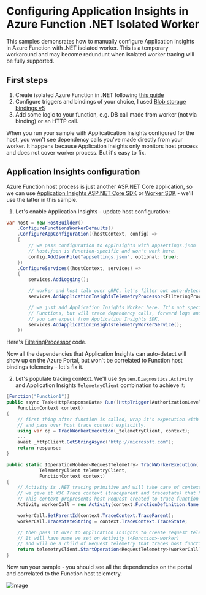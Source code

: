 # Configuring Application Insights in Azure Function .NET Isolated Worker

This samples demonsrates how to manually configure Application Insights in Azure Function with .NET isolated worker. This is a temporary workaround and may become redundunt when isolated worker tracing will be fully supported.

## First steps

1. Create isolated Azure Function in .NET following [this guide](https://docs.microsoft.com/en-us/azure/azure-functions/dotnet-isolated-process-guide)
2. Configure triggers and bindings of your choice, I used [Blob storage bindings v5](https://docs.microsoft.com/en-us/azure/azure-functions/functions-bindings-storage-blob-output?tabs=isolated-process%2Cextensionv5&pivots=programming-language-csharp)
3. Add some logic to your function, e.g. DB call made from worker (not via binding) or an HTTP call.

When you run your sample with Applicatication Insights configured for the host, you won't see dependency calls you've made directly from your worker. It happens because Application Insights only monitors host process and does not cover worker process. But it's easy to fix.  

## Application Insights configuration

Azure Function host process is just another ASP.NET Core application, so we can use [Application Insights ASP.NET Core SDK](https://docs.microsoft.com/en-us/azure/azure-monitor/app/asp-net-core) or [Worker SDK](https://docs.microsoft.com/en-us/azure/azure-monitor/app/worker-service) - we'll use the latter in this sample.

1. Let's enable Application Insights - update host configuration:

```cs
var host = new HostBuilder()
    .ConfigureFunctionsWorkerDefaults()
    .ConfigureAppConfiguration((hostContext, config) =>
    {
        // we pass configuration to AppInsights with appsettings.json
        // host.json is Function-specific and won't work here.
        config.AddJsonFile("appsettings.json", optional: true);
    })
    .ConfigureServices((hostContext, services) =>
    {
        services.AddLogging();

        // worker and host talk over gRPC, let's filter out auto-detected calls
        services.AddApplicationInsightsTelemetryProcessor<FilteringProcessor>();

        // we just add Application Insights Worker here. It's not specific to
        // Functions, but will trace dependency calls, forward logs and everything else
        // you can expect from Application Insights SDK.
        services.AddApplicationInsightsTelemetryWorkerService();
    })
```

Here's [FilteringProcessor](.\IsolatedWorker\FilteringProcessor.cs) code.

Now all the dependencies that Application Insights can auto-detect will show up on the Azure Portal, but won't be correlated to Function host bindings telemetry - let's fix it.

2. Let's populate tracing context. We'll use `System.Diagnostics.Activity` and Application Insights `TelemetryClient` combination to achieve it:

```cs
[Function("Function1")]
public async Task<HttpResponseData> Run([HttpTrigger(AuthorizationLevel.Function, "get", "post")] HttpRequestData req, 
    FunctionContext context)
{
    // first thing after function is called, wrap it's expecution with extra request telemetry
    // and pass over host trace context explicitly.
    using var op = TrackWorkerExecution(_telemetryClient, context);
    ...
    await _httpClient.GetStringAsync("http://microsoft.com");
    return response;
}

public static IOperationHolder<RequestTelemetry> TrackWorkerExecution(
            TelemetryClient telemetryClient,
            FunctionContext context)
{
    // Activity is .NET tracing primitive and will take care of context parsing and propagation
    // we give it W3C Trace context (traceparent and tracestate) that host passed over.
    // This context prepresents host Request created to trace function invocation
    Activity workerCall = new Activity(context.FunctionDefinition.Name + "-worker");

    workerCall.SetParentId(context.TraceContext.TraceParent);
    workerCall.TraceStateString = context.TraceContext.TraceState;

    // then pass it over to Application Insights to create request telemtery.
    // It will have name we set on Activity (<Function>-worker)
    // and will be a child of Request telemetry that traces host function invocaion.
    return telemetryClient.StartOperation<RequestTelemetry>(workerCall);
}
```

Now run your sample - you should see all the dependencies on the portal and correlated to the Function host telemetry.

![image](https://user-images.githubusercontent.com/2347409/172026939-f4dfde4f-e54d-4902-a78c-e85f56d4bf5f.png)

 
